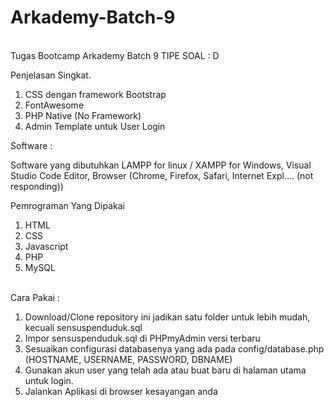 # Arkademy-Batch-9
<br>
Tugas Bootcamp Arkademy Batch 9 TIPE SOAL : D
<br>
<p>Penjelasan Singkat.</p>
<ol>
  <li>CSS dengan framework Bootstrap</li>
  <li>FontAwesome</li>
  <li>PHP Native (No Framework)</li>
  <li>Admin Template untuk User Login</li>
</ol>
Software :
<br>
<p>Software yang dibutuhkan LAMPP for linux / XAMPP for Windows, Visual Studio Code Editor, Browser (Chrome, Firefox, Safari, Internet Expl.... (not responding)) </p>
<p>Pemrograman Yang Dipakai</p>
<ol>
  <li>HTML</li>
  <li>CSS</li>
  <li>Javascript</li>
  <li>PHP</li>
  <li>MySQL</li>
</ol>
<br>
Cara Pakai :
<br>
<ol>
  <li>Download/Clone repository ini jadikan satu folder untuk lebih mudah, kecuali sensuspenduduk.sql</li>
  <li>Impor sensuspenduduk.sql di PHPmyAdmin versi terbaru </li>
  <li>Sesuaikan configurasi databasenya yang ada pada config/database.php (HOSTNAME, USERNAME, PASSWORD, DBNAME)</li>
  <li>Gunakan akun user yang telah ada atau buat baru di halaman utama untuk login.
  <li>Jalankan Aplikasi di browser kesayangan anda</li>
</ol>
